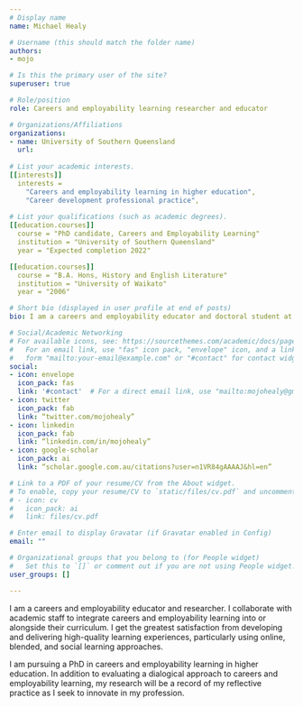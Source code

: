 ```yaml
---
# Display name
name: Michael Healy

# Username (this should match the folder name)
authors:
- mojo

# Is this the primary user of the site?
superuser: true

# Role/position
role: Careers and employability learning researcher and educator

# Organizations/Affiliations
organizations:
- name: University of Southern Queensland
  url: 
  
# List your academic interests.
[[interests]]
  interests = 
    "Careers and employability learning in higher education",
    "Career development professional practice",
  
# List your qualifications (such as academic degrees).
[[education.courses]]
  course = "PhD candidate, Careers and Employability Learning"
  institution = "University of Southern Queensland"
  year = "Expected completion 2022"

[[education.courses]]
  course = "B.A. Hons, History and English Literature"
  institution = "University of Waikato"
  year = "2006"

# Short bio (displayed in user profile at end of posts)
bio: I am a careers and employability educator and doctoral student at the University of Southern Queensland.  I am passionate about promoting transformational careers and employability learning, particularly using social cognitive, narrative, and dialogical methods.  

# Social/Academic Networking
# For available icons, see: https://sourcethemes.com/academic/docs/page-builder/#icons
#   For an email link, use "fas" icon pack, "envelope" icon, and a link in the
#   form "mailto:your-email@example.com" or "#contact" for contact widget.
social:
- icon: envelope
  icon_pack: fas
  link: '#contact'  # For a direct email link, use "mailto:mojohealy@gmail.com".
- icon: twitter
  icon_pack: fab
  link: “twitter.com/mojohealy”
- icon: linkedin
  icon_pack: fab
  link: “linkedin.com/in/mojohealy”
- icon: google-scholar
  icon_pack: ai
  link: “scholar.google.com.au/citations?user=n1VR84gAAAAJ&hl=en”

# Link to a PDF of your resume/CV from the About widget.
# To enable, copy your resume/CV to `static/files/cv.pdf` and uncomment the lines below.
# - icon: cv
#   icon_pack: ai
#   link: files/cv.pdf

# Enter email to display Gravatar (if Gravatar enabled in Config)
email: ""

# Organizational groups that you belong to (for People widget)
#   Set this to `[]` or comment out if you are not using People widget.
user_groups: []

---
```


I am a careers and employability educator and researcher. I collaborate with academic staff to integrate careers and employability learning into or alongside their curriculum. I get the greatest satisfaction from developing and delivering high-quality learning experiences, particularly using online, blended, and social learning approaches.

I am pursuing a PhD in careers and employability learning in higher education. In addition to evaluating a dialogical approach to careers and employability learning, my research will be a record of my reflective practice as I seek to innovate in my profession.